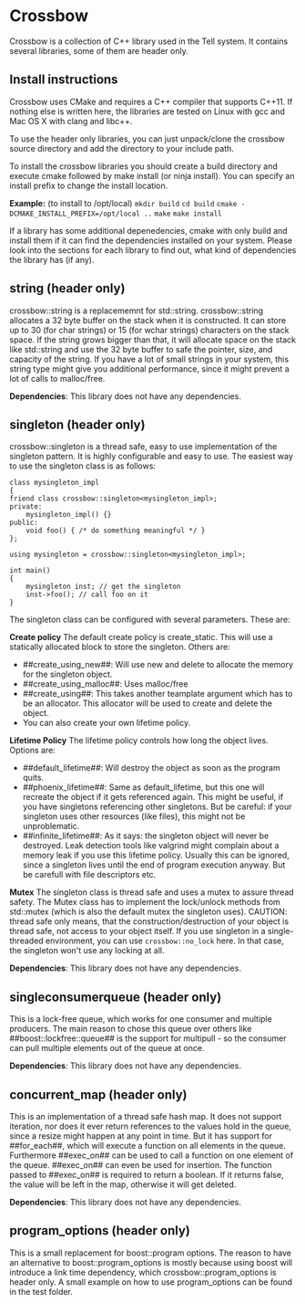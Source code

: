 Crossbow
========
Crossbow is a collection of C++ library used in the Tell system. It contains
several libraries, some of them are header only.

Install instructions
--------------------
Crossbow uses CMake and requires a C++ compiler that supports C++11. If nothing
else is written here, the libraries are tested on Linux with gcc and Mac OS X
with clang and libc++.

To use the header only libraries, you can just unpack/clone the crossbow source
directory and add the directory to your include path.

To install the crossbow libraries you should create a build directory and execute
cmake followed by make install (or ninja install). You can specify an install prefix
to change the install location.

**Example:** (to install to /opt/local)
`mkdir build`
`cd build`
`cmake -DCMAKE_INSTALL_PREFIX=/opt/local ..`
`make`
`make install`

If a library has some additional depenedencies, cmake with only build and install them
if it can find the dependencies installed on your system. Please look into the sections
for each library to find out, what kind of dependencies the library has (if any).

string (header only)
--------------------
crossbow::string is a replacememnt for std::string. crossbow::string allocates a
32 byte buffer on the stack when it is constructed. It can store up to 30 (for
char strings) or 15 (for wchar strings) characters on the stack space. If the string
grows bigger than that, it will allocate space on the stack like std::string and use
the 32 byte buffer to safe the pointer, size, and capacity of the string.
If you have a lot of small strings in your system, this string type might give you
additional performance, since it might prevent a lot of calls to malloc/free.

**Dependencies**: This library does not have any dependencies.

singleton (header only)
-----------------------
crossbow::singleton is a thread safe, easy to use implementation of the singleton
pattern. It is highly configurable and easy to use. The easiest way to use the
singleton class is as follows:

    class mysingleton_impl
    {
    friend class crossbow::singleton<mysingleton_impl>;
    private:
        mysingleton_impl() {}
    public:
        void foo() { /* do something meaningful */ }
    };

    using mysingleton = crossbow::singleton<mysingleton_impl>;

    int main()
    {
        mysingleton inst; // get the singleton
        inst->foo(); // call foo on it
    }

The singleton class can be configured with several parameters. These are:

__**Create policy**__
The default create policy is create_static. This will use a statically allocated block
to store the singleton. Others are:
-  ##create_using_new##: Will use new and delete to allocate the memory for the singleton object.
-  ##create_using_malloc##: Uses malloc/free
-  ##create_using##: This takes another teamplate argument which has to be an allocator. This allocator will be used to create and delete the object.
-  You can also create your own lifetime policy.

__**Lifetime Policy**__
The lifetime policy controls how long the object lives. Options are:
- ##default_lifetime##: Will destroy the object as soon as the program quits.
- ##phoenix_lifetime##: Same as default_lifetime, but this one will recreate
the object if it gets referenced again. This might be useful, if you have
singletons referencing other singletons. But be careful: if your singleton
uses other resources (like files), this might not be unproblematic.
- ##infinite_lifetime##: As it says: the singleton object will never be destroyed.
Leak detection tools like valgrind might complain about a memory leak if
you use this lifetime policy. Usually this can be ignored, since a singleton
lives until the end of program execution anyway. But be carefull with file
descriptors etc.

__**Mutex**__
The singleton class is thread safe and uses a mutex to assure thread safety.
The Mutex class has to implement the lock/unlock methods from std::mutex
(which is also the default mutex the singleton uses). CAUTION: thread safe
only means, that the construction/destruction of your object is thread safe,
not access to your object itself.
If you use singleton in a single-threaded environment, you can use
`crossbow::no_lock` here. In that case, the singleton won't use any locking at all.

**Dependencies**: This library does not have any dependencies.

singleconsumerqueue (header only)
---------------------------------
This is a lock-free queue, which works for one consumer and multiple producers.
The main reason to chose this queue over others like ##boost::lockfree::queue##
is the support for multipull - so the consumer can pull multiple elements out of
the queue at once.

**Dependencies**: This library does not have any dependencies.

concurrent_map (header only)
----------------------------
This is an implementation of a thread safe hash map. It does not support iteration,
nor does it ever return references to the values hold in the queue, since a resize
might happen at any point in time. But it has support for ##for_each##, which will
execute a function on all elements in the queue. Furthermore ##exec_on## can be used
to call a function on one element of the queue. ##exec_on## can even be used for
insertion. The function passed to ##exec_on## is required to return a boolean. If
it returns false, the value will be left in the map, otherwise it will get deleted.

**Dependencies**: This library does not have any dependencies.

program_options (header only)
-----------------------------
This is a small replacement for boost::program options. The reason to have an alternative
to boost::program_options is mostly because using boost will introduce a link time
dependency, which crossbow::program_options is header only. A small example on how  to
use program_options can be found in the test folder.
